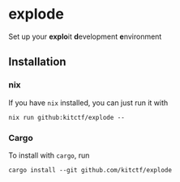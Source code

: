 # explode
Set up your **explo**it **d**evelopment **e**nvironment

## Installation

### nix
If you have `nix` installed, you can just run it with
```
nix run github:kitctf/explode --
```

### Cargo
To install with `cargo`, run
```
cargo install --git github.com/kitctf/explode
```
